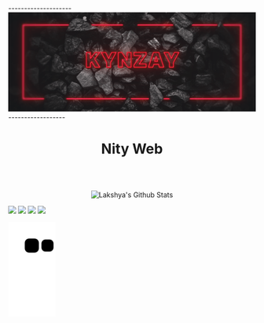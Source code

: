 --------------------[![Nity Web](standard.gif)](https://www.youtube.com/channel/UCigp_Ho8P3R3_D_zv5b8l3Q)------------------
<p>

<h1 align="center"><b>Nity Web</b></h1>
</p>

<br>

<br>

<p align='center'>
  <img align="center" src="https://github-readme-stats.vercel.app/api?username=nity-web&show_icons=true&title_color=fff&icon_color=79ff97&text_color=efefef&bg_color=24292e" alt="Lakshya's Github Stats">
</p>
<div> 
  <a href="https://www.youtube.com/channel/UCigp_Ho8P3R3_D_zv5b8l3Q" target="_blank"><img src="https://img.shields.io/badge/YouTube-FF0000?style=for-the-badge&logo=youtube&logoColor=white" target="_blank"></a>
  <a href="https://instagram.com/oxuwi" target="_blank"><img src="https://img.shields.io/badge/-Instagram-%23E4405F?style=for-the-badge&logo=instagram&
logo=instagram&logoColor=white" target="_blank"></a>
 <a href="https://discord.gg/xiw" target="_blank"><img src="https://img.shields.io/badge/Discord-7289DA?style=for-the-badge&logo=discord&logoColor=white" target="_blank"></a> 
  <a href = "mail:nity.web@yandex.com"><img src="https://img.shields.io/badge/-Gmail-%23333?style=for-the-badge&logo=gmail&logoColor=white" target="_blank"></a>
 
  ![Snake animation](https://github.com/rafaballerini/rafaballerini/blob/output/github-contribution-grid-snake.svg)
 
</div>
